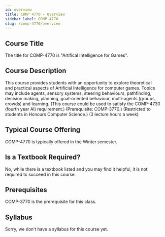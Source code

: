 ```yaml
---
id: overview
title: COMP 4770 - Overview
sidebar_label: COMP-4770
slug: /comp-4770/overview
---
```


## Course Title

The title for COMP-4770 is "Artifical Intelligence for Games".

## Course Description

This course provides students with an opportunity to explore theoretical and practical aspects of Artificial Intelligence for computer games. Topics may include agents, sensory systems, steering behaviours, pathfinding, decision making, planning, goal-oriented behaviour, multi-agents (groups, crowds) and learning. (This course could be used to satisfy the COMP-4730 (fourth year AI) requirement.) (Prerequisite: COMP-3770.) (Restricted to students in Honours Computer Science.) (3 lecture hours a week)

## Typical Course Offering

COMP-4770 is typically offered in the Winter semester.

## Is a Textbook Required?

No, while there is a textbook listed and you may find it helpful, it is not required to succeed in this course.

## Prerequisites

COMP-3770 is the prerequisite for this class.

## Syllabus

Sorry, we don't have a syllabus for this course yet.
